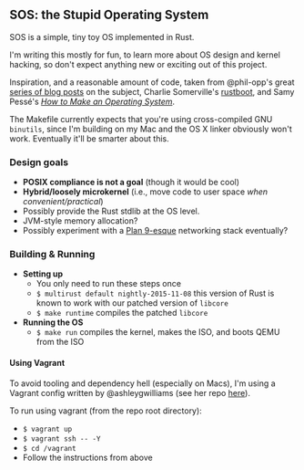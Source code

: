 SOS: the Stupid Operating System
--------------------------------

SOS is a simple, tiny toy OS implemented in Rust.

I'm writing this mostly for fun, to learn more about OS design and kernel hacking, so don't expect anything new or exciting out of this project.

Inspiration, and a reasonable amount of code, taken from @phil-opp's great [series of blog posts](http://os.phil-opp.com) on the subject, Charlie Somerville's [rustboot](https://github.com/charliesome/rustboot), and Samy Pessé's [_How to Make an Operating System_](https://www.gitbook.com/book/samypesse/how-to-create-an-operating-system/details).

The Makefile currently expects that you're using cross-compiled GNU `binutils`, since I'm building on my Mac and the OS X linker obviously won't work. Eventually it'll be smarter about this.

### Design goals

 + **POSIX compliance is not a goal** (though it would be cool)
 + **Hybrid/loosely microkernel** (i.e., move code to user space *when convenient/practical*)
 + Possibly provide the Rust stdlib at the OS level.
 + JVM-style memory allocation?
 + Possibly experiment with a [Plan 9-esque](https://en.wikipedia.org/wiki/9P_(protocol)) networking stack eventually?


### Building & Running


+ **Setting up**
    + You only need to run these steps once
    + `$ multirust default nightly-2015-11-08` this version of Rust is known to work with our patched version of `libcore`
    + `$ make runtime` compiles the patched `libcore`
+ **Running the OS**
    + `$ make run` compiles the kernel, makes the ISO, and boots QEMU from the ISO

#### Using Vagrant

To avoid tooling and dependency hell (especially on Macs), I'm using a Vagrant config written by @ashleygwilliams (see her repo [here](https://github.com/ashleygwilliams/x86-kernel)).

To run using vagrant (from the repo root directory):

 + `$ vagrant up`
 + `$ vagrant ssh -- -Y`
 + `$ cd /vagrant`
 + Follow the instructions from above
